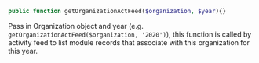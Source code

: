 ```php
public function getOrganizationActFeed($organization, $year){}
```

Pass in Organization object and year (e.g. `getOrganizationActFeed($organization, '2020')`), this function is called by activity feed to list module records that associate with this organization for this year.